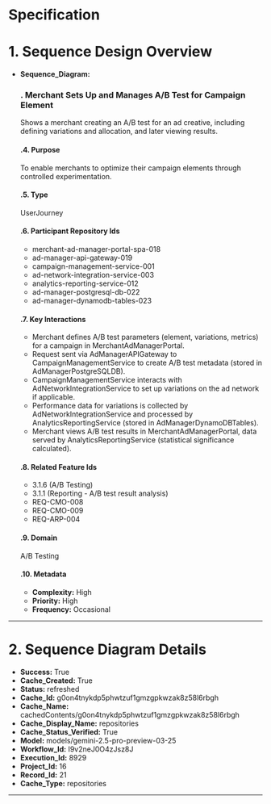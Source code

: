 # Specification

# 1. Sequence Design Overview

- **Sequence_Diagram:**
  ### . Merchant Sets Up and Manages A/B Test for Campaign Element
  Shows a merchant creating an A/B test for an ad creative, including defining variations and allocation, and later viewing results.

  #### .4. Purpose
  To enable merchants to optimize their campaign elements through controlled experimentation.

  #### .5. Type
  UserJourney

  #### .6. Participant Repository Ids
  
  - merchant-ad-manager-portal-spa-018
  - ad-manager-api-gateway-019
  - campaign-management-service-001
  - ad-network-integration-service-003
  - analytics-reporting-service-012
  - ad-manager-postgresql-db-022
  - ad-manager-dynamodb-tables-023
  
  #### .7. Key Interactions
  
  - Merchant defines A/B test parameters (element, variations, metrics) for a campaign in MerchantAdManagerPortal.
  - Request sent via AdManagerAPIGateway to CampaignManagementService to create A/B test metadata (stored in AdManagerPostgreSQLDB).
  - CampaignManagementService interacts with AdNetworkIntegrationService to set up variations on the ad network if applicable.
  - Performance data for variations is collected by AdNetworkIntegrationService and processed by AnalyticsReportingService (stored in AdManagerDynamoDBTables).
  - Merchant views A/B test results in MerchantAdManagerPortal, data served by AnalyticsReportingService (statistical significance calculated).
  
  #### .8. Related Feature Ids
  
  - 3.1.6 (A/B Testing)
  - 3.1.1 (Reporting - A/B test result analysis)
  - REQ-CMO-008
  - REQ-CMO-009
  - REQ-ARP-004
  
  #### .9. Domain
  A/B Testing

  #### .10. Metadata
  
  - **Complexity:** High
  - **Priority:** High
  - **Frequency:** Occasional
  


---

# 2. Sequence Diagram Details

- **Success:** True
- **Cache_Created:** True
- **Status:** refreshed
- **Cache_Id:** g0on4tnykdp5phwtzuf1gmzgpkwzak8z58l6rbgh
- **Cache_Name:** cachedContents/g0on4tnykdp5phwtzuf1gmzgpkwzak8z58l6rbgh
- **Cache_Display_Name:** repositories
- **Cache_Status_Verified:** True
- **Model:** models/gemini-2.5-pro-preview-03-25
- **Workflow_Id:** I9v2neJ0O4zJsz8J
- **Execution_Id:** 8929
- **Project_Id:** 16
- **Record_Id:** 21
- **Cache_Type:** repositories


---

